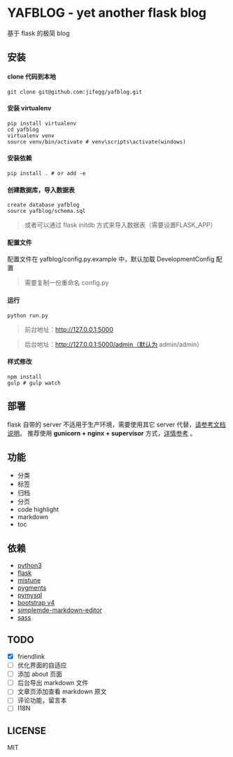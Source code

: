 # YAFBLOG - yet another flask blog
基于 flask 的极简 blog

## 安装

#### clone 代码到本地
```shell
git clone git@github.com:jifegg/yafblog.git
```

#### 安装 virtualenv
```shell
pip install virtualenv
cd yafblog
virtualenv venv
source venv/bin/activate # venv\scripts\activate(windows)
```

#### 安装依赖
```shell
pip install . # or add -e
```

#### 创建数据库，导入数据表
```mysql
create database yafblog
source yafblog/schema.sql
```
> 或者可以通过 flask initdb 方式来导入数据表（需要设置FLASK_APP）

#### 配置文件
配置文件在 yafblog/config.py.example 中，默认加载 DevelopmentConfig 配置

> 需要复制一份重命名 config.py

#### 运行
```shell
python run.py
```
>前台地址：http://127.0.0.1:5000

>后台地址：http://127.0.0.1:5000/admin（默认为 admin/admin）

#### 样式修改
```shell
npm install
gulp # gulp watch
```

## 部署

flask 自带的 server 不适用于生产环境，需要使用其它 server 代替，[请参考文档说明](http://flask.pocoo.org/docs/0.12/deploying/#deployment)。
推荐使用 **gunicorn + nginx + supervisor** 方式，[详情参考](http://blog.gutown.com/article/2) 。


## 功能

* 分类
* 标签
* 归档
* 分页
* code highlight
* markdown
* toc


## 依赖

* [python3](https://www.python.org/)
* [flask](https://github.com/pallets/flask)
* [mistune](https://github.com/lepture/mistune)
* [pygments](http://pygments.org/)
* [pymysql](https://github.com/PyMySQL/PyMySQL)
* [bootstrap v4](https://github.com/twbs/bootstrap)
* [simplemde-markdown-editor](https://github.com/NextStepWebs/simplemde-markdown-editor)
* [sass](https://github.com/sass/sass)

## TODO

- [x]  friendlink
- [ ] 优化界面的自适应
- [ ]  添加 about 页面
- [ ]  后台导出 markdown 文件
- [ ]  文章页添加查看 markdown 原文
- [ ]  评论功能，留言本
- [ ]  I18N

## LICENSE

MIT
